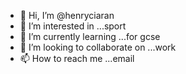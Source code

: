 - 👋 Hi, I’m @henryciaran
- 👀 I’m interested in ...sport
- 🌱 I’m currently learning ...for gcse
- 💞️ I’m looking to collaborate on ...work
- 📫 How to reach me ...email

<!---
henryciaran/henryciaran is a ✨ special ✨ repository because its `README.md` (this file) appears on your GitHub profile.
You can click the Preview link to take a look at your changes.
--->
